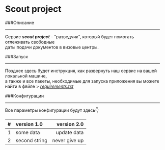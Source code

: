 # Scout project
###Описание    
___

Сервис ***scout project*** - "разведчик", который будет помогать отлеживать свободные<br/> даты подачи документов в визовые центры.

###Запуск    
___
Позднее здесь будет инструкция, как развернуть наш сервис на вашей локальной машине,<br/> а также и все пакеты, необходимые для запуска приложения вы можете найти в фвйле > [*requirements.txt*](./requirements.txt) 

###Конфигурации    
___
Все параметры конфигурации будут здесь:point_down:    

| # | version 1.0 | version 2.0 |
|---|:---|---:|
| 1 | some data | update data |
| 2 | second string | never give up |


